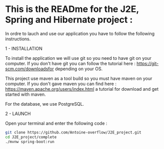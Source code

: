 # This is the READme for the J2E, Spring and Hibernate project :

In ordre to lauch and use our application you have to follow the following instructions.

1 - INSTALLATION

To install the application we will use git so you need to have git on your computer. If you don't have git you can follow the tutorial here : https://git-scm.com/downloadsfor 
depending on your OS.

This project use maven as a tool build so you must have maven on your computer. If you don't gave maven you can find here : https://maven.apache.org/users/index.html a tutorial
for download and get started with maven.

For the database, we use PostgreSQL.

2 - LAUNCH 

Open your terminal and enter the following code : 
```bash
git clone https://github.com/Antoine-overflow/J2E_project.git
cd J2E_project/complete
./mvnw spring-boot:run
```

